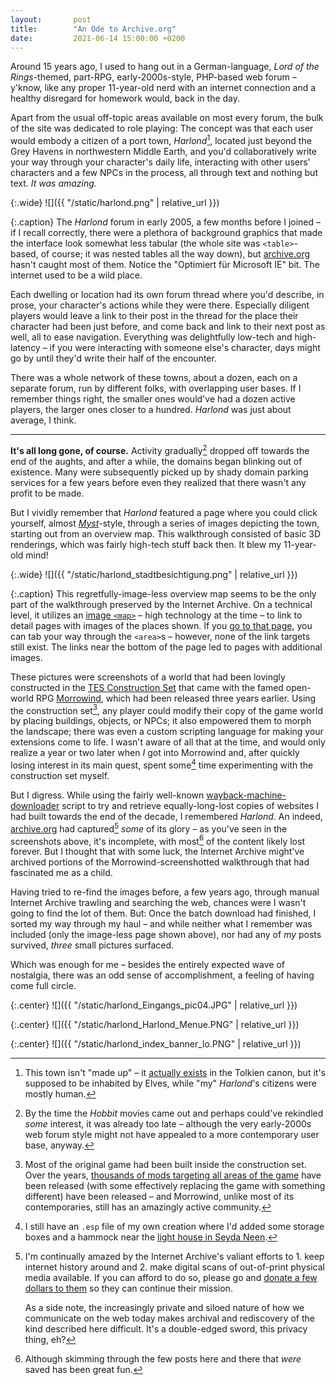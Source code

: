 ```yaml
---
layout:       post
title:        "An Ode to Archive.org"
date:         2021-06-14 15:00:00 +0200
---
```


Around 15 years ago, I used to hang out in a German-language, *Lord of the Rings*-themed, part-RPG, early-2000s-style, PHP-based web forum – y'know, like any proper 11-year-old nerd with an internet connection and a healthy disregard for homework would, back in the day.

Apart from the usual off-topic areas available on most every forum, the bulk of the site was dedicated to role playing: The concept was that each user would embody a citizen of a port town, *Harlond*[^canon], located just beyond the Grey Havens in northwestern Middle Earth, and you'd collaboratively write your way through your character's daily life, interacting with other users' characters and a few NPCs in the process, all through text and nothing but text. *It was amazing.*

[^canon]: This town isn't "made up" – it [actually exists](https://tolkiengateway.net/wiki/Harlond_(Lindon)) in the Tolkien canon, but it's supposed to be inhabited by Elves, while "my" *Harlond*'s citizens were mostly human.

{:.wide}
![]({{ "/static/harlond.png" | relative_url }})

{:.caption}
The *Harlond* forum in early 2005, a few months before I joined – if I recall correctly, there were a plethora of background graphics that made the interface look somewhat less tabular (the whole site was `<table>`-based, of course; it was nested tables all the way down), but [archive.org](https://web.archive.org/web/20050404083847/http://www.harlond.de/) hasn't caught most of them. Notice the "Optimiert für Microsoft IE" bit. The internet used to be a wild place.

Each dwelling or location had its own forum thread where you'd describe, in prose, your character's actions while they were there. Especially diligent players would leave a link to their post in the thread for the place their character had been just before, and come back and link to their next post as well, all to ease navigation. Everything was delightfully low-tech and high-latency – if you were interacting with someone else's character, days might go by until they'd write their half of the encounter.

There was a whole network of these towns, about a dozen, each on a separate forum, run by different folks, with overlapping user bases. If I remember things right, the smaller ones would've had a dozen active players, the larger ones closer to a hundred. *Harlond* was just about average, I think.

---

**It's all long gone, of course.** Activity gradually[^hobbit] dropped off towards the end of the aughts, and after a while, the domains began blinking out of existence. Many were subsequently picked up by shady domain parking services for a few years before even they realized that there wasn't any profit to be made.

[^hobbit]: By the time the *Hobbit* movies came out and perhaps could've rekindled *some* interest, it was already too late – although the very early-2000s web forum style might not have appealed to a more contemporary user base, anyway.

But I vividly remember that *Harlond* featured a page where you could click yourself, almost [*Myst*](https://www.youtube.com/watch?v=D30r0iRH73Q)-style, through a series of images depicting the town, starting out from an overview map. This walkthrough consisted of basic 3D renderings, which was fairly high-tech stuff back then. It blew my 11-year-old mind!

{:.wide}
![]({{ "/static/harlond_stadtbesichtigung.png" | relative_url }})

{:.caption}
This regretfully-image-less overview map seems to be the only part of the walkthrough preserved by the Internet Archive. On a technical level, it utilizes an [image `<map>`](https://en.wikipedia.org/wiki/Image_map) – high technology at the time – to link to detail pages with images of the places shown. If you [go to that page](https://web.archive.org/web/20050207003730/http://www.harlond.de/besichtigung.php), you can tab your way through the `<area>`s – however, none of the link targets still exist. The links near the bottom of the page led to pages with additional images.

These pictures were screenshots of a world that had been lovingly constructed in the [TES Construction Set](https://en.uesp.net/wiki/Morrowind_Mod:Construction_Set) that came with the famed open-world RPG [Morrowind](https://elderscrolls.bethesda.net/en/morrowind), which had been released three years earlier. Using the construction set[^tescs], any player could modify their copy of the game world by placing buildings, objects, or NPCs; it also empowered them to morph the landscape; there was even a custom scripting language for making your extensions come to life. I wasn't aware of all that at the time, and would only realize a year or two later when *I* got into Morrowind and, after quickly losing interest in its main quest, spent some[^tescsme] time experimenting with the construction set myself.

[^tescs]: Most of the original game had been built inside the construction set. Over the years, [thousands of mods targeting all areas of the game](https://www.nexusmods.com/morrowind/mods/) have been released (with some effectively replacing the game with something different) have been released – and Morrowind, unlike most of its contemporaries, still has an amazingly active community.

[^tescsme]: I still have an `.esp` file of my own creation where I'd added some storage boxes and a hammock near the [light house in Seyda Neen](https://elderscrolls.fandom.com/wiki/Seyda_Neen_Lighthouse_(Morrowind)).

But I digress. While using the fairly well-known [wayback-machine-downloader](https://github.com/hartator/wayback-machine-downloader) script to try and retrieve equally-long-lost copies of websites I had built towards the end of the decade, I remembered *Harlond*. An indeed, [archive.org](https://web.archive.org/web/2014/harlond.de) had captured[^donate] *some* of its glory – as you've seen in the screenshots above, it's incomplete, with most[^most] of the content likely lost forever. But I thought that with some luck, the Internet Archive might've archived portions of the Morrowind-screenshotted walkthrough that had fascinated me as a child.

[^donate]: I'm continually amazed by the Internet Archive's valiant efforts to 1. keep internet history around and 2. make digital scans of out-of-print physical media available. If you can afford to do so, please go and [donate a few dollars to them](https://archive.org/donate/) so they can continue their mission.

    As a side note, the increasingly private and siloed nature of how we communicate on the web today makes archival and rediscovery of the kind described here difficult. It's a double-edged sword, this privacy thing, eh?

[^most]: Although skimming through the few posts here and there that *were* saved has been great fun.

Having tried to re-find the images before, a few years ago, through manual Internet Archive trawling and searching the web, chances were I wasn't going to find the lot of them. But: Once the batch download had finished, I sorted my way through my haul – and while neither what I remember was included (only the image-less page shown above), nor had any of *my* posts survived, *three* small pictures surfaced.

Which was enough for me – besides the entirely expected wave of nostalgia, there was an odd sense of accomplishment, a feeling of having come full circle.

{:.center}
![]({{ "/static/harlond_Eingangs_pic04.JPG" | relative_url }})

{:.center}
![]({{ "/static/harlond_Harlond_Menue.PNG" | relative_url }})

{:.center}
![]({{ "/static/harlond_index_banner_lo.PNG" | relative_url }})
